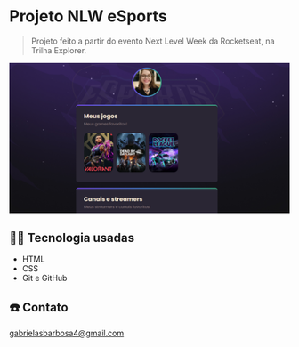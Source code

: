 # Projeto NLW eSports 

> Projeto feito a partir do evento Next Level Week da Rocketseat, na Trilha Explorer.



![preview](./images/foto.png)

## 👩‍🏫 Tecnologia usadas

- HTML
- CSS
- Git e GitHub

## ☎️ Contato

gabrielasbarbosa4@gmail.com

